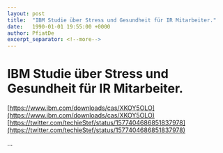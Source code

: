 ```yaml
---
layout: post
title:  "IBM Studie über Stress und Gesundheit für IR Mitarbeiter."
date:   1990-01-01 19:55:00 +0000
author: PfiatDe
excerpt_separator: <!--more-->
---
```


# IBM Studie über Stress und Gesundheit für IR Mitarbeiter.
[https://www.ibm.com/downloads/cas/XKOY5OLO](https://www.ibm.com/downloads/cas/XKOY5OLO)
[https://twitter.com/techieStef/status/1577404686851837978](https://twitter.com/techieStef/status/1577404686851837978)

...
<!--more-->

